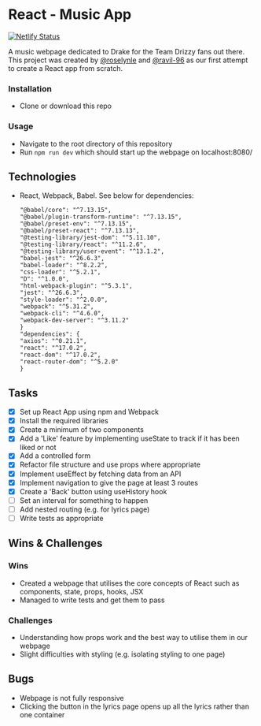 # React - Music App
[![Netlify Status](https://api.netlify.com/api/v1/badges/75282bfe-13f8-46e4-92d0-89636291290b/deploy-status)](https://app.netlify.com/sites/team-drizzy/deploys)

A music webpage dedicated to Drake for the Team Drizzy fans out there. This project was created by [@roselynle](https://github.com/roselynle) and [@ravil-96](https://github.com/ravil-96) as our first attempt to create a React app from scratch.

### Installation

-   Clone or download this repo

### Usage

-   Navigate to the root directory of this repository
-   Run `npm run dev` which should start up the webpage on localhost:8080/ 

## Technologies

-   React, Webpack, Babel. See below for dependencies:

    ```"-": "0.0.1",
    "@babel/core": "^7.13.15",
    "@babel/plugin-transform-runtime": "^7.13.15",
    "@babel/preset-env": "^7.13.15",
    "@babel/preset-react": "^7.13.13",
    "@testing-library/jest-dom": "^5.11.10",
    "@testing-library/react": "^11.2.6",
    "@testing-library/user-event": "^13.1.2",
    "babel-jest": "^26.6.3",
    "babel-loader": "^8.2.2",
    "css-loader": "^5.2.1",
    "D": "^1.0.0",
    "html-webpack-plugin": "^5.3.1",
    "jest": "^26.6.3",
    "style-loader": "^2.0.0",
    "webpack": "^5.31.2",
    "webpack-cli": "^4.6.0",
    "webpack-dev-server": "^3.11.2"
    }
    "dependencies": {
    "axios": "^0.21.1",
    "react": "^17.0.2",
    "react-dom": "^17.0.2",
    "react-router-dom": "^5.2.0"
    }

## Tasks

-   [x] Set up React App using npm and Webpack
-   [x] Install the required libraries
-   [x] Create a minimum of two components
-   [x] Add a 'Like' feature by implementing useState to track if it has been liked or not
-   [x] Add a controlled form
-   [x] Refactor file structure and use props where appropriate
-   [x] Implement useEffect by fetching data from an API
-   [x] Implement navigation to give the page at least 3 routes
-   [x] Create a 'Back' button using useHistory hook
-   [ ] Set an interval for something to happen
-   [ ] Add nested routing (e.g. for lyrics page)
-   [ ] Write tests as appropriate

## Wins & Challenges

### Wins
-   Created a webpage that utilises the core concepts of React such as components, state, props, hooks, JSX
-   Managed to write tests and get them to pass

### Challenges
-   Understanding how props work and the best way to utilise them in our webpage
-   Slight difficulties with styling (e.g. isolating styling to one page)

## Bugs

-   Webpage is not fully responsive
-   Clicking the button in the lyrics page opens up all the lyrics rather than one container

